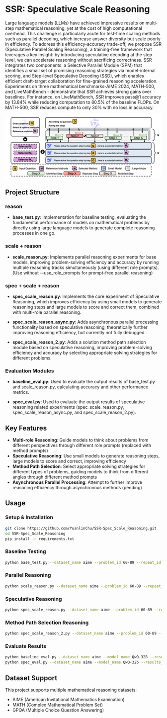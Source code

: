 # SSR: Speculative Scale Reasoning

Large language models (LLMs) have achieved impressive results on multi-step mathematical reasoning, yet at the cost of high computational overhead. This challenge is particularly acute for test-time scaling methods such as parallel decoding, which increase answer diversity but scale poorly in efficiency. To address this efficiency-accuracy trade-off, we propose SSR (Speculative Parallel Scaling Reasoning), a training-free framework that leverages a key insight: by introducing speculative decoding at the step level, we can accelerate reasoning without sacrificing correctness. SSR integrates two components: a Selective Parallel Module (SPM) that identifies a small set of promising reasoning strategies via model-internal scoring, and Step-level Speculative Decoding (SSD), which enables efficient draft-target collaboration for fine-grained reasoning acceleration. Experiments on three mathematical benchmarks-AIME 2024, MATH-500, and LiveMathBench - demonstrate that SSR achieves strong gains over baselines. For instance, on LiveMathBench, SSR improves pass@1 accuracy by 13.84% while reducing computation to 80.5% of the baseline FLOPs. On MATH-500, SSR reduces compute to only 30% with no loss in accuracy.

![SSR Framework](SSR_Framework.png)

## Project Structure

### reason

- **base_test.py**: Implementation for baseline testing, evaluating the fundamental performance of models on mathematical problems by directly using large language models to generate complete reasoning processes in one go.

### scale + reason

- **scale_reason.py**: Implements parallel reasoning experiments for base models, improving problem-solving efficiency and accuracy by running multiple reasoning tracks simultaneously (using different role prompts). (Use without --use_role_prompts for prompt-free parallel reasoning)

### spec + scale + reason

- **spec_scale_reason.py**: Implements the core experiment of Speculative Reasoning, which improves efficiency by using small models to generate reasoning steps and large models to score and correct them, combined with multi-role parallel reasoning.

- **spec_scale_reason_async.py**: Adds asynchronous parallel processing functionality based on speculative reasoning, theoretically further improving reasoning efficiency, but currently not fully debugged.

- **spec_scale_reason_2.py**: Adds a solution method path selection module based on speculative reasoning, improving problem-solving efficiency and accuracy by selecting appropriate solving strategies for different problems.

### Evaluation Modules

- **baseline_eval.py**: Used to evaluate the output results of base_test.py and scale_reason.py, calculating accuracy and other performance metrics.

- **spec_eval.py**: Used to evaluate the output results of speculative reasoning related experiments (spec_scale_reason.py, spec_scale_reason_async.py, and spec_scale_reason_2.py).

## Key Features

- **Multi-role Reasoning**: Guide models to think about problems from different perspectives through different role prompts (replaced with method prompts)
- **Speculative Reasoning**: Use small models to generate reasoning steps, large models to score and correct, improving efficiency
- **Method Path Selection**: Select appropriate solving strategies for different types of problems, guiding models to think from different angles through different method prompts
- **Asynchronous Parallel Processing**: Attempt to further improve reasoning efficiency through asynchronous methods (pending)

## Usage

### Setup & Installation
```bash
git clone https://github.com/YuanlinChu/SSR-Spec_Scale_Reasoning.git
cd SSR-Spec_Scale_Reasoning
pip install -r requirements.txt
```

### Baseline Testing

```bash
python base_test.py --dataset_name aime --problem_id 60-89 --repeat_id 3 --model_name Qwen/QwQ-32B --output_dir results/baseline_vllm_test
```

### Parallel Reasoning

```bash
python scale_reason.py --dataset_name aime --problem_id 60-89 --repeat_id 3 --model_name Qwen/QwQ-32B --output_dir results/scale_reason --use_role_prompts
```

### Speculative Reasoning

```bash
python spec_scale_reason.py --dataset_name aime --problem_id 60-89 --repeat_id 3 --output_dir results/spec_scale_Inf --score_threshold 7.0 --token_budget 8192 --score_method greedy
```

### Method Path Selection Reasoning

```bash
python spec_scale_reason_2.py --dataset_name aime --problem_id 60-89 --repeat_id 3 --output_dir results/spec_scale_m --score_threshold 7.0 --token_budget 8192 --score_method greedy --method_num 3
```

### Evaluate Results

```bash
python baseline_eval.py --dataset_name aime --model_name QwQ-32B --results_dir results/baseline_vllm_test
python spec_eval.py --dataset_name aime --model_name QwQ-32b --results_dir results/spec_scale_m
```

## Dataset Support

This project supports multiple mathematical reasoning datasets:
- AIME (American Invitational Mathematics Examination)
- MATH (Complex Mathematical Problem Set)
- GPQA (Multiple Choice Question Answering)
